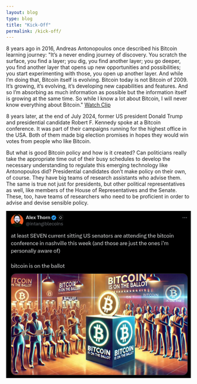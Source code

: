 ```yaml
---
layout: blog
type: blog
title: "Kick-Off"
permalink: /kick-off/
---
```


8 years ago in 2016, Andreas Antonopoulos once described his Bitcoin learning journey: "It’s a never ending journey of discovery. You scratch the surface, you find a layer; you dig, you find another layer; you go deeper, you find another layer that opens up new opportunities and possibilities; you start experimenting with those, you open up another layer. And while I’m doing that, Bitcoin itself is evolving. Bitcoin today is not Bitcoin of 2009. It’s growing, it’s evolving, it’s developing new capabilities and features. And so I’m absorbing as much information as possible but the information itself is growing at the same time. So while I know a lot about Bitcoin, I will never know everything about Bitcoin." [Watch Clip](https://x.com/smeet_bhatt/status/1824207109921079496)

8 years later, at the end of July 2024, former US president Donald Trump and presidential candidate Robert F. Kennedy spoke at a Bitcoin conference. It was part of their campaigns running for the highest office in the USA. Both of them made big election promises in hopes they would win votes from people who like Bitcoin. 

But what is good Bitcoin policy and how is it created? Can politicians really take the appropriate time out of their busy schedules to develop the necessary understanding to regulate this emerging technology like Antonopoulos did? Presidential candidates don’t make policy on their own, of course. They have big teams of research assistants who advise them. The same is true not just for presidents, but other political representatives as well, like members of the House of Representatives and the Senate. These, too, have teams of researchers who need to be proficient in order to advise and devise sensible policy. 

![Ballot](/assets/images/ballot.png)
